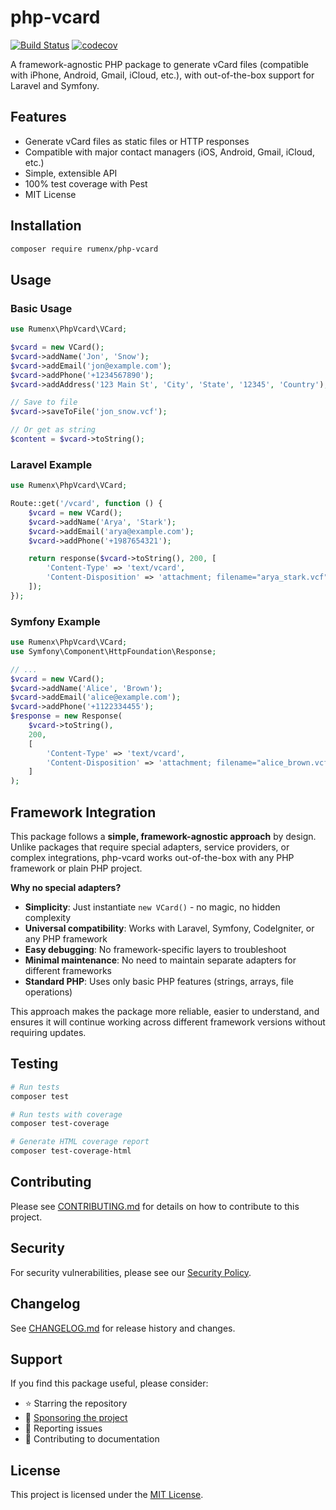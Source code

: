 # php-vcard

[![Build Status](https://github.com/RumenDamyanov/php-vcard/actions/workflows/tests.yml/badge.svg)](https://github.com/RumenDamyanov/php-vcard/actions)
[![codecov](https://codecov.io/gh/RumenDamyanov/php-vcard/graph/badge.svg?token=WKgaDnpzJC)](https://codecov.io/gh/RumenDamyanov/php-vcard)

A framework-agnostic PHP package to generate vCard files (compatible with iPhone, Android, Gmail, iCloud, etc.), with out-of-the-box support for Laravel and Symfony.

## Features

- Generate vCard files as static files or HTTP responses
- Compatible with major contact managers (iOS, Android, Gmail, iCloud, etc.)
- Simple, extensible API
- 100% test coverage with Pest
- MIT License

## Installation

```bash
composer require rumenx/php-vcard
```

## Usage

### Basic Usage

```php
use Rumenx\PhpVcard\VCard;

$vcard = new VCard();
$vcard->addName('Jon', 'Snow');
$vcard->addEmail('jon@example.com');
$vcard->addPhone('+1234567890');
$vcard->addAddress('123 Main St', 'City', 'State', '12345', 'Country');

// Save to file
$vcard->saveToFile('jon_snow.vcf');

// Or get as string
$content = $vcard->toString();
```

### Laravel Example

```php
use Rumenx\PhpVcard\VCard;

Route::get('/vcard', function () {
    $vcard = new VCard();
    $vcard->addName('Arya', 'Stark');
    $vcard->addEmail('arya@example.com');
    $vcard->addPhone('+1987654321');

    return response($vcard->toString(), 200, [
        'Content-Type' => 'text/vcard',
        'Content-Disposition' => 'attachment; filename="arya_stark.vcf"',
    ]);
});
```

### Symfony Example

```php
use Rumenx\PhpVcard\VCard;
use Symfony\Component\HttpFoundation\Response;

// ...
$vcard = new VCard();
$vcard->addName('Alice', 'Brown');
$vcard->addEmail('alice@example.com');
$vcard->addPhone('+1122334455');
$response = new Response(
    $vcard->toString(),
    200,
    [
        'Content-Type' => 'text/vcard',
        'Content-Disposition' => 'attachment; filename="alice_brown.vcf"',
    ]
);
```

## Framework Integration

This package follows a **simple, framework-agnostic approach** by design. Unlike packages that require special adapters, service providers, or complex integrations, php-vcard works out-of-the-box with any PHP framework or plain PHP project.

**Why no special adapters?**
- **Simplicity**: Just instantiate `new VCard()` - no magic, no hidden complexity
- **Universal compatibility**: Works with Laravel, Symfony, CodeIgniter, or any PHP framework
- **Easy debugging**: No framework-specific layers to troubleshoot
- **Minimal maintenance**: No need to maintain separate adapters for different frameworks
- **Standard PHP**: Uses only basic PHP features (strings, arrays, file operations)

This approach makes the package more reliable, easier to understand, and ensures it will continue working across different framework versions without requiring updates.

## Testing

```bash
# Run tests
composer test

# Run tests with coverage
composer test-coverage

# Generate HTML coverage report
composer test-coverage-html
```

## Contributing

Please see [CONTRIBUTING.md](CONTRIBUTING.md) for details on how to contribute to this project.

## Security

For security vulnerabilities, please see our [Security Policy](SECURITY.md).

## Changelog

See [CHANGELOG.md](CHANGELOG.md) for release history and changes.

## Support

If you find this package useful, please consider:
- ⭐ Starring the repository
- 💖 [Sponsoring the project](FUNDING.md)
- 🐛 Reporting issues
- 📖 Contributing to documentation

## License

This project is licensed under the [MIT License](LICENSE.md).
